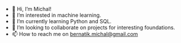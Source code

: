 - 👋 Hi, I’m Michal!
- 👀 I’m interested in machine learning.
- 🌱 I’m currently learning Python and SQL.
- 💞️ I’m looking to collaborate on projects for interesting foundations.
- 📫 How to reach me on bernatik.michal@gmail.com

<!---
9berny9/9berny9 is a ✨ special ✨ repository because its `README.md` (this file) appears on your GitHub profile.
You can click the Preview link to take a look at your changes.
--->
